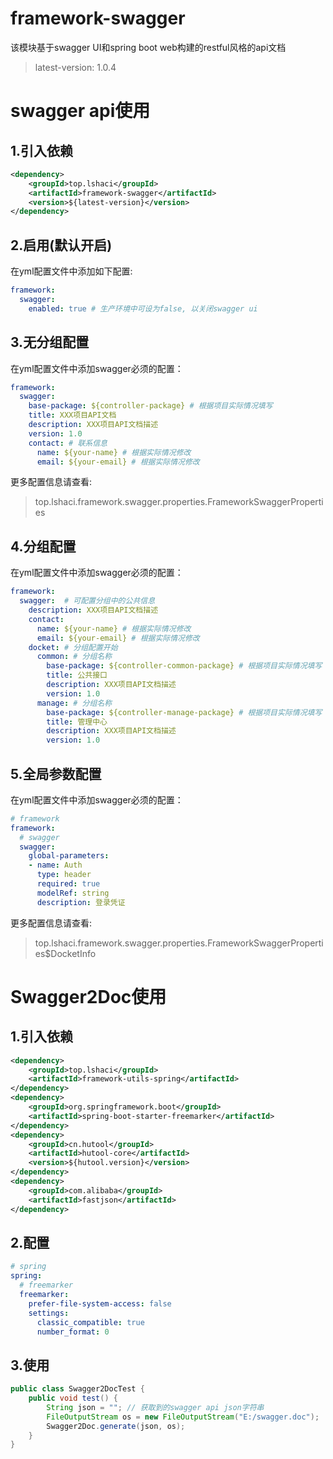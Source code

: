 # framework-swagger
该模块基于swagger UI和spring boot web构建的restful风格的api文档
> latest-version: 1.0.4

# swagger api使用

## 1.引入依赖
```xml
<dependency>
    <groupId>top.lshaci</groupId>
    <artifactId>framework-swagger</artifactId>
    <version>${latest-version}</version>
</dependency>
```

## 2.启用(默认开启)
在yml配置文件中添加如下配置:
```yaml
framework:
  swagger:
    enabled: true # 生产环境中可设为false, 以关闭swagger ui
```

## 3.无分组配置
在yml配置文件中添加swagger必须的配置：
```yaml
framework:
  swagger:
    base-package: ${controller-package} # 根据项目实际情况填写
    title: XXX项目API文档
    description: XXX项目API文档描述
    version: 1.0
    contact: # 联系信息
      name: ${your-name} # 根据实际情况修改
      email: ${your-email} # 根据实际情况修改
```
更多配置信息请查看: 
> top.lshaci.framework.swagger.properties.FrameworkSwaggerProperties

## 4.分组配置
在yml配置文件中添加swagger必须的配置：
```yaml
framework:
  swagger:  # 可配置分组中的公共信息
    description: XXX项目API文档描述
    contact:
      name: ${your-name} # 根据实际情况修改
      email: ${your-email} # 根据实际情况修改
    docket: # 分组配置开始
      common: # 分组名称
        base-package: ${controller-common-package} # 根据项目实际情况填写
        title: 公共接口
        description: XXX项目API文档描述
        version: 1.0
      manage: # 分组名称
        base-package: ${controller-manage-package} # 根据项目实际情况填写
        title: 管理中心
        description: XXX项目API文档描述
        version: 1.0
```

## 5.全局参数配置
在yml配置文件中添加swagger必须的配置：
```yaml
# framework
framework:
  # swagger
  swagger:
    global-parameters:
    - name: Auth
      type: header
      required: true
      modelRef: string
      description: 登录凭证
```
更多配置信息请查看: 
> top.lshaci.framework.swagger.properties.FrameworkSwaggerProperties$DocketInfo

# Swagger2Doc使用

## 1.引入依赖
```xml
<dependency>
    <groupId>top.lshaci</groupId>
    <artifactId>framework-utils-spring</artifactId>
</dependency>
<dependency>
    <groupId>org.springframework.boot</groupId>
    <artifactId>spring-boot-starter-freemarker</artifactId>
</dependency>
<dependency>
    <groupId>cn.hutool</groupId>
    <artifactId>hutool-core</artifactId>
    <version>${hutool.version}</version>
</dependency>
<dependency>
    <groupId>com.alibaba</groupId>
    <artifactId>fastjson</artifactId>
</dependency>
```

## 2.配置
```yaml
# spring
spring:
  # freemarker
  freemarker:
    prefer-file-system-access: false
    settings:
      classic_compatible: true
      number_format: 0
```

## 3.使用
```java
public class Swagger2DocTest {
    public void test() {
        String json = ""; // 获取到的swagger api json字符串
        FileOutputStream os = new FileOutputStream("E:/swagger.doc");
        Swagger2Doc.generate(json, os);
    }
}
```
